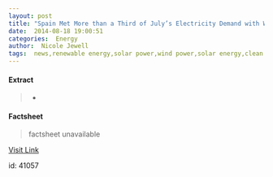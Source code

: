 ```yaml
---
layout: post
title: "Spain Met More than a Third of July’s Electricity Demand with Wind and Solar Power"
date:  2014-08-18 19:00:51 
categories:  Energy      
author:  Nicole Jewell                                                 
tags:  news,renewable energy,solar power,wind power,solar energy,clean energy generation,electricity demand,greenhouse gas emissions,spain,spains renewable energy,spains solar energy,spains wind energy                                                                                                                                                                                                                                                                                                                                                                                                                                                                                                                                                                                             
---
```



#### Extract
>+

#### Factsheet
>factsheet unavailable

[Visit Link](http://inhabitat.com/spain-met-more-than-a-third-of-julys-electricity-demand-with-wind-and-solar-power/)

id:   41057 
